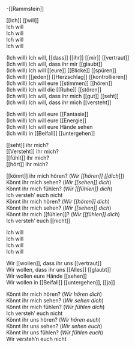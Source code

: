 -[[Rammstein]]

[[Ich]] [[will]]  
Ich will  
Ich will  
Ich will  
Ich will  
  
(Ich will) Ich will, [[dass]] [[ihr]] [[mir]] [[vertraut]]  
(Ich will) Ich will, dass ihr mir [[glaubt]]  
(Ich will) Ich will [[eure]] [[Blicke]] [[spüren]]  
(Ich will) [[jeden]] [[Herzschlag]] [[kontrollieren]]  
(Ich will) Ich will eure [[stimmen]] [[hören]]  
(Ich will) Ich will die [[Ruhe]] [[stören]]  
(Ich will) Ich will, dass ihr mich [[gut]] [[seht]]  
(Ich will) Ich will, dass ihr mich [[versteht]]  
  
(Ich will) Ich will eure [[Fantasie]]  
(Ich will) Ich will eure [[Energie]]  
(Ich will) Ich will eure Hände sehen  
(Ich will) in [[Beifall]] [[untergehen]]  

[[seht]] ihr mich?  
[[Versteht]] ihr mich?  
[[fühlt]] ihr mich?  
[[hört]] ihr mich?  
  
[[könnt]] ihr mich hören? (_Wir [[hören]] [[dich_]])  
Könnt ihr mich sehen? (_Wir [[sehen]] dich_)  
Könnt ihr mich fühlen? (_Wir [[fühlen]] dich_)  
Ich versteh’ euch nicht  
Könnt ihr mich hören? (_Wir [[hören]] dich_)  
Könnt ihr mich sehen? (_Wir [[sehen]] dich_)  
Könnt ihr mich [[fühlen]]? (_Wir [[fühlen]] dich_)  
Ich versteh’ euch [[nicht]]  
  
Ich will  
Ich will  
Ich will  
Ich will  
  
Wir [[wollen]], dass ihr uns [[vertraut]]  
Wir wollen, dass ihr uns [[Alles]] [[glaubt]]  
Wir wollen eure Hände [[sehen]]  
Wir wollen in [[Beifall]] [[untergehen]], [[ja]]  

Könnt ihr mich hören? (_Wir hören dich_)  
Könnt ihr mich sehen? (_Wir sehen dich_)  
Könnt ihr mich fühlen? (_Wir fühlen dich_)  
Ich versteh’ euch nicht  
Könnt ihr uns hören? (_Wir hören euch_)  
Könnt ihr uns sehen? (_Wir sehen euch_)  
Könnt ihr uns fühlen? (_Wir fühlen euch_)  
Wir versteh’n euch nicht  